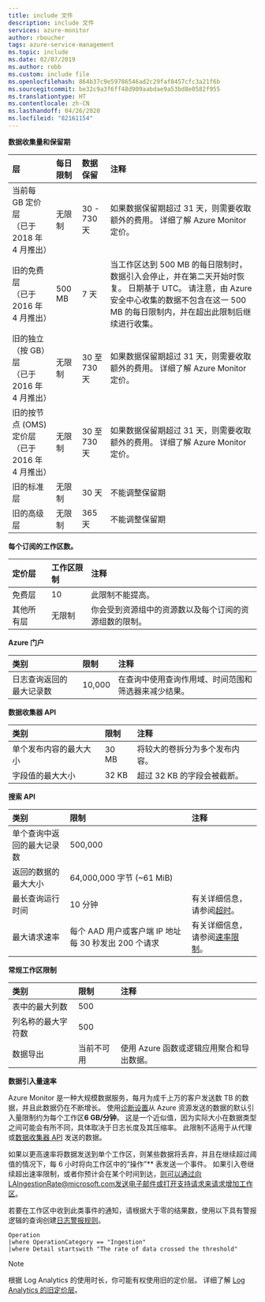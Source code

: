 ```yaml
---
title: include 文件
description: include 文件
services: azure-monitor
author: rboucher
tags: azure-service-management
ms.topic: include
ms.date: 02/07/2019
ms.author: robb
ms.custom: include file
ms.openlocfilehash: 864b37c9e59786546ad2c29faf8457cfc3a21f6b
ms.sourcegitcommit: be32c9a3f6ff48d909aabdae9a53bd8e0582f955
ms.translationtype: HT
ms.contentlocale: zh-CN
ms.lasthandoff: 04/26/2020
ms.locfileid: "82161154"
---
```

**数据收集量和保留期** 

| 层 | 每日限制 | 数据保留 | 注释 |
|:---|:---|:---|:---|
| 当前每 GB 定价层<br>（已于 2018 年 4 月推出） | 无限制 | 30 - 730 天 | 如果数据保留期超过 31 天，则需要收取额外的费用。 详细了解 Azure Monitor 定价。 |
| 旧的免费层<br>（已于 2016 年 4 月推出） | 500 MB | 7 天 | 当工作区达到 500 MB 的每日限制时，数据引入会停止，并在第二天开始时恢复。 日期基于 UTC。 请注意，由 Azure 安全中心收集的数据不包含在这一 500 MB 的每日限制内，并在超出此限制后继续进行收集。  |
| 旧的独立（按 GB）层<br>（已于 2016 年 4 月推出） | 无限制 | 30 至 730 天 | 如果数据保留期超过 31 天，则需要收取额外的费用。 详细了解 Azure Monitor 定价。 |
| 旧的按节点 (OMS) 定价层<br>（已于 2016 年 4 月推出） | 无限制 | 30 至 730 天 | 如果数据保留期超过 31 天，则需要收取额外的费用。 详细了解 Azure Monitor 定价。 |
| 旧的标准层 | 无限制 | 30 天  | 不能调整保留期 |
| 旧的高级层 | 无限制 | 365 天  | 不能调整保留期 |

**每个订阅的工作区数。**

| 定价层    | 工作区限制 | 注释
|:---|:---|:---|
| 免费层  | 10 | 此限制不能提高。 |
| 其他所有层 | 无限制 | 你会受到资源组中的资源数以及每个订阅的资源组数的限制。 |

**Azure 门户**

| 类别 | 限制 | 注释 |
|:---|:---|:---|
| 日志查询返回的最大记录数 | 10,000 | 在查询中使用查询作用域、时间范围和筛选器来减少结果。 |


**数据收集器 API**

| 类别 | 限制 | 注释 |
|:---|:---|:---|
| 单个发布内容的最大大小 | 30 MB | 将较大的卷拆分为多个发布内容。 |
| 字段值的最大大小  | 32 KB | 超过 32 KB 的字段会被截断。 |

**搜索 API**

| 类别 | 限制 | 注释 |
|:---|:---|:---|
| 单个查询中返回的最大记录数 | 500,000 | |
| 返回的数据的最大大小 | 64,000,000 字节 (~61 MiB)| |
| 最长查询运行时间 | 10 分钟 | 有关详细信息，请参阅[超时](https://dev.loganalytics.io/documentation/Using-the-API/Timeouts)。  |
| 最大请求速率 | 每个 AAD 用户或客户端 IP 地址每 30 秒发出 200 个请求 | 有关详细信息，请参阅[速率限制](https://dev.loganalytics.io/documentation/Using-the-API/Limits)。 |

**常规工作区限制**

| 类别 | 限制 | 注释 |
|:---|:---|:---|
| 表中的最大列数         | 500 | |
| 列名称的最大字符数 | 500 | |
| 数据导出 | 当前不可用 | 使用 Azure 函数或逻辑应用聚合和导出数据。 | 

**数据引入量速率**


Azure Monitor 是一种大规模数据服务，每月为成千上万的客户发送数 TB 的数据，并且此数据仍在不断增长。 使用[诊断设置](../articles/azure-monitor/platform/diagnostic-settings.md)从 Azure 资源发送的数据的默认引入量限制约为每个工作区**6 GB/分钟**。 这是一个近似值，因为实际大小在数据类型之间可能会有所不同，具体取决于日志长度及其压缩率。 此限制不适用于从代理或[数据收集器 API](../articles/azure-monitor/platform/data-collector-api.md) 发送的数据。

如果以更高速率将数据发送到单个工作区，则某些数据将丢弃，并且在继续超过阈值的情况下，每 6 小时将向工作区中的“操作”** 表发送一个事件。 如果引入卷继续超出速率限制，或者你预计会在某个时间到达，则可以通过向LAIngestionRate@microsoft.com发送电子邮件或打开支持请求来请求增加工作区。
 
若要在工作区中收到此类事件的通知，请根据大于零的结果数，使用以下具有警报逻辑的查询创建[日志警报规则](../articles/azure-monitor/platform/alerts-log.md)。

``` Kusto
Operation
|where OperationCategory == "Ingestion"
|where Detail startswith "The rate of data crossed the threshold"
``` 


>[!NOTE]
>根据 Log Analytics 的使用时长，你可能有权使用旧的定价层。 详细了解 [Log Analytics 的旧定价层](https://docs.microsoft.com/azure/azure-monitor/platform/manage-cost-storage#legacy-pricing-tiers)。 
